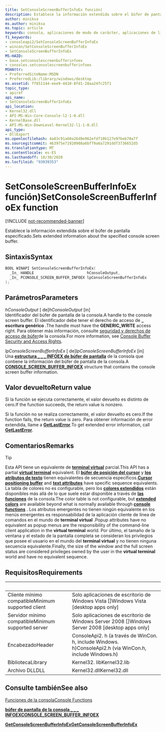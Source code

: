 ```yaml
---
title: SetConsoleScreenBufferInfoEx función)
description: Establece la información extendida sobre el búfer de pantalla especificado en el búfer especificado.
author: miniksa
ms.author: miniksa
ms.topic: article
keywords: consola, aplicaciones de modo de carácter, aplicaciones de línea de comandos, aplicaciones de terminal, API de consola
f1_keywords:
- consoleapi2/SetConsoleScreenBufferInfoEx
- wincon/SetConsoleScreenBufferInfoEx
- SetConsoleScreenBufferInfoEx
MS-HAID:
- base.setconsolescreenbufferinfoex
- consoles.setconsolescreenbufferinfoex
MSHAttr:
- PreferredSiteName:MSDN
- PreferredLib:/library/windows/desktop
ms.assetid: ff851144-eee9-4410-8fd1-28aa24fc25f1
topic_type:
- apiref
api_name:
- SetConsoleScreenBufferInfoEx
api_location:
- Kernel32.dll
- API-MS-Win-Core-Console-l2-1-0.dll
- KernelBase.dll
- API-MS-Win-DownLevel-Kernel32-l1-1-0.dll
api_type:
- DllExport
ms.openlocfilehash: 4a83c91a60a26d8e962efdf10b127e97beb70a7f
ms.sourcegitcommit: 463975e71920908a6bff9a6a7291ddf3736652d5
ms.translationtype: MT
ms.contentlocale: es-ES
ms.lasthandoff: 10/30/2020
ms.locfileid: "93039353"
---
```

# <a name="setconsolescreenbufferinfoex-function"></a><span data-ttu-id="f87c9-104">SetConsoleScreenBufferInfoEx función)</span><span class="sxs-lookup"><span data-stu-id="f87c9-104">SetConsoleScreenBufferInfoEx function</span></span>

[!INCLUDE [not-recommended-banner](./includes/not-recommended-banner.md)]

<span data-ttu-id="f87c9-105">Establece la información extendida sobre el búfer de pantalla especificado.</span><span class="sxs-lookup"><span data-stu-id="f87c9-105">Sets extended information about the specified console screen buffer.</span></span>

## <a name="syntax"></a><span data-ttu-id="f87c9-106">Sintaxis</span><span class="sxs-lookup"><span data-stu-id="f87c9-106">Syntax</span></span>

```C
BOOL WINAPI SetConsoleScreenBufferInfoEx(
  _In_ HANDLE                        hConsoleOutput,
  _In_ PCONSOLE_SCREEN_BUFFER_INFOEX lpConsoleScreenBufferInfoEx
);
```

## <a name="parameters"></a><span data-ttu-id="f87c9-107">Parámetros</span><span class="sxs-lookup"><span data-stu-id="f87c9-107">Parameters</span></span>

<span data-ttu-id="f87c9-108">*hConsoleOutput* \[ de\]</span><span class="sxs-lookup"><span data-stu-id="f87c9-108">*hConsoleOutput* \[in\]</span></span>  
<span data-ttu-id="f87c9-109">Identificador del búfer de pantalla de la consola.</span><span class="sxs-lookup"><span data-stu-id="f87c9-109">A handle to the console screen buffer.</span></span> <span data-ttu-id="f87c9-110">El identificador debe tener el derecho de acceso de **\_ escritura genérico** .</span><span class="sxs-lookup"><span data-stu-id="f87c9-110">The handle must have the **GENERIC\_WRITE** access right.</span></span> <span data-ttu-id="f87c9-111">Para obtener más información, consulte [seguridad y derechos de acceso de búfer](console-buffer-security-and-access-rights.md)de la consola.</span><span class="sxs-lookup"><span data-stu-id="f87c9-111">For more information, see [Console Buffer Security and Access Rights](console-buffer-security-and-access-rights.md).</span></span>

<span data-ttu-id="f87c9-112">*lpConsoleScreenBufferInfoEx* \[ de\]</span><span class="sxs-lookup"><span data-stu-id="f87c9-112">*lpConsoleScreenBufferInfoEx* \[in\]</span></span>  
<span data-ttu-id="f87c9-113">Una [**estructura \_ \_ \_ INFOEX de búfer de pantalla**](console-screen-buffer-infoex.md) de la consola que contiene la información del búfer de pantalla de la consola.</span><span class="sxs-lookup"><span data-stu-id="f87c9-113">A [**CONSOLE\_SCREEN\_BUFFER\_INFOEX**](console-screen-buffer-infoex.md) structure that contains the console screen buffer information.</span></span>

## <a name="return-value"></a><span data-ttu-id="f87c9-114">Valor devuelto</span><span class="sxs-lookup"><span data-stu-id="f87c9-114">Return value</span></span>

<span data-ttu-id="f87c9-115">Si la función se ejecuta correctamente, el valor devuelto es distinto de cero.</span><span class="sxs-lookup"><span data-stu-id="f87c9-115">If the function succeeds, the return value is nonzero.</span></span>

<span data-ttu-id="f87c9-116">Si la función no se realiza correctamente, el valor devuelto es cero.</span><span class="sxs-lookup"><span data-stu-id="f87c9-116">If the function fails, the return value is zero.</span></span> <span data-ttu-id="f87c9-117">Para obtener información de error extendida, llame a [**GetLastError**](https://msdn.microsoft.com/library/windows/desktop/ms679360).</span><span class="sxs-lookup"><span data-stu-id="f87c9-117">To get extended error information, call [**GetLastError**](https://msdn.microsoft.com/library/windows/desktop/ms679360).</span></span>

## <a name="remarks"></a><span data-ttu-id="f87c9-118">Comentarios</span><span class="sxs-lookup"><span data-stu-id="f87c9-118">Remarks</span></span>

> [!TIP]
> <span data-ttu-id="f87c9-119">Esta API tiene un equivalente de **[terminal virtual](console-virtual-terminal-sequences.md)** parcial.</span><span class="sxs-lookup"><span data-stu-id="f87c9-119">This API has a partial **[virtual terminal](console-virtual-terminal-sequences.md)** equivalent.</span></span> <span data-ttu-id="f87c9-120">El **[búfer de posición del cursor](console-virtual-terminal-sequences.md#cursor-positioning)** y **[los atributos de texto](console-virtual-terminal-sequences.md#text-formatting)** tienen equivalentes de secuencia específicos.</span><span class="sxs-lookup"><span data-stu-id="f87c9-120">**[Cursor positioning buffer](console-virtual-terminal-sequences.md#cursor-positioning)** and **[text attributes](console-virtual-terminal-sequences.md#text-formatting)** have specific sequence equivalents.</span></span> <span data-ttu-id="f87c9-121">La tabla de colores no es configurable, pero los **[colores extendidos](console-virtual-terminal-sequences.md#extended-colors)** están disponibles más allá de lo que suele estar disponible a través de **[las funciones](console-functions.md)** de la consola.</span><span class="sxs-lookup"><span data-stu-id="f87c9-121">The color table is not configurable, but **[extended colors](console-virtual-terminal-sequences.md#extended-colors)** are available beyond what is normally available through **[console functions](console-functions.md)** .</span></span> <span data-ttu-id="f87c9-122">Los atributos emergentes no tienen ningún equivalente en los menús emergentes es responsabilidad de la aplicación cliente de línea de comandos en el mundo de **terminal virtual** .</span><span class="sxs-lookup"><span data-stu-id="f87c9-122">Popup attributes have no equivalent as popup menus are the responsibility of the command-line client application in the **virtual terminal** world.</span></span> <span data-ttu-id="f87c9-123">Por último, el tamaño de la ventana y el estado de la pantalla completa se consideran los privilegios que posee el usuario en el mundo del **terminal virtual** y no tienen ninguna secuencia equivalente.</span><span class="sxs-lookup"><span data-stu-id="f87c9-123">Finally, the size of the window and the full screen status are considered privileges owned by the user in the **virtual terminal** world and have no equivalent sequence.</span></span>

## <a name="requirements"></a><span data-ttu-id="f87c9-124">Requisitos</span><span class="sxs-lookup"><span data-stu-id="f87c9-124">Requirements</span></span>

| &nbsp; | &nbsp; |
|-|-|
| <span data-ttu-id="f87c9-125">Cliente mínimo compatible</span><span class="sxs-lookup"><span data-stu-id="f87c9-125">Minimum supported client</span></span> | <span data-ttu-id="f87c9-126">Solo aplicaciones de escritorio de Windows Vista \[\]</span><span class="sxs-lookup"><span data-stu-id="f87c9-126">Windows Vista \[desktop apps only\]</span></span> |
| <span data-ttu-id="f87c9-127">Servidor mínimo compatible</span><span class="sxs-lookup"><span data-stu-id="f87c9-127">Minimum supported server</span></span> | <span data-ttu-id="f87c9-128">Solo aplicaciones de escritorio de Windows Server 2008 \[\]</span><span class="sxs-lookup"><span data-stu-id="f87c9-128">Windows Server 2008 \[desktop apps only\]</span></span> |
| <span data-ttu-id="f87c9-129">Encabezado</span><span class="sxs-lookup"><span data-stu-id="f87c9-129">Header</span></span> | <span data-ttu-id="f87c9-130">ConsoleApi2. h (a través de WinCon. h, include Windows. h)</span><span class="sxs-lookup"><span data-stu-id="f87c9-130">ConsoleApi2.h (via WinCon.h, include Windows.h)</span></span> |
| <span data-ttu-id="f87c9-131">Biblioteca</span><span class="sxs-lookup"><span data-stu-id="f87c9-131">Library</span></span> | <span data-ttu-id="f87c9-132">Kernel32. lib</span><span class="sxs-lookup"><span data-stu-id="f87c9-132">Kernel32.lib</span></span> |
| <span data-ttu-id="f87c9-133">Archivo DLL</span><span class="sxs-lookup"><span data-stu-id="f87c9-133">DLL</span></span> | <span data-ttu-id="f87c9-134">Kernel32.dll</span><span class="sxs-lookup"><span data-stu-id="f87c9-134">Kernel32.dll</span></span> |

## <a name="see-also"></a><span data-ttu-id="f87c9-135">Consulte también</span><span class="sxs-lookup"><span data-stu-id="f87c9-135">See also</span></span>

[<span data-ttu-id="f87c9-136">Funciones de la consola</span><span class="sxs-lookup"><span data-stu-id="f87c9-136">Console Functions</span></span>](console-functions.md)

[<span data-ttu-id="f87c9-137">**búfer de pantalla de la consola \_ \_ \_ INFOEX**</span><span class="sxs-lookup"><span data-stu-id="f87c9-137">**CONSOLE\_SCREEN\_BUFFER\_INFOEX**</span></span>](console-screen-buffer-infoex.md)

[<span data-ttu-id="f87c9-138">**GetConsoleScreenBufferInfoEx**</span><span class="sxs-lookup"><span data-stu-id="f87c9-138">**GetConsoleScreenBufferInfoEx**</span></span>](getconsolescreenbufferinfoex.md)
